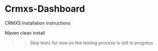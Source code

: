 # Crmxs-Dashboard
CRMXS 
Installation instructions 

Maven 
clean install 

>>Skip tests for now as the testing process is still in progress
